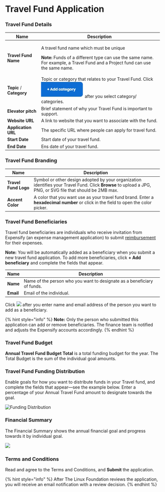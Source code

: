 # Travel Fund Application

### Travel Fund Details

| Name                     | Description                                                                                                                                                                                       |
| ------------------------ | ------------------------------------------------------------------------------------------------------------------------------------------------------------------------------------------------- |
| **Travel Fund Name**     | <p>A travel fund name which must be unique</p><p><strong>Note:</strong> Funds of a different type can use the same name. For example, a Travel Fund and a Project fund can use the same name.</p> |
| **Topic** / **Category** | Topic or category that relates to your Travel Fund. Click ![](<../.gitbook/assets/18088098 (3) (2) (1) (1) (1) (2) (1) (1).jpg>) after you select category/ categories.                           |
| **Elevator pitch**       | Brief statement of why your Travel Fund is important to support.                                                                                                                                  |
| **Website URL**          | A link to website that you want to associate with the fund.                                                                                                                                       |
| **Application URL**      | The specific URL where people can apply for travel fund.                                                                                                                                          |
| **Start Date**           | Start date of your travel fund.                                                                                                                                                                   |
| **End Date**             | Ens date of your travel fund.                                                                                                                                                                     |

### Travel Fund Branding

| Name                 | Description                                                                                                                                                 |
| -------------------- | ----------------------------------------------------------------------------------------------------------------------------------------------------------- |
| **Travel Fund Logo** | Symbol or other design adopted by your organization identifies your Travel Fund. Click **Browse** to upload a JPG, PNG, or SVG file that should be 2MB max. |
| **Accent Color**     | A color that you want use as your travel fund brand. Enter a **hexadecimal number** or click in the field to open the color picker.                         |

### Travel Fund Beneficiaries

Travel fund beneficiaries are individuals who receive invitation from Expensify (an expense management application) to submit [reimbursement](get-reimbursed.md) for their expenses.

**Note:** You will be automatically added as a beneficiary when you submit a new travel fund application. To add more beneficiaries, click **+ Add beneficiary** and complete the fields that appear.

| Name      | Description                                                             |
| --------- | ----------------------------------------------------------------------- |
| **Name**  | Name of the person who you want to designate as a beneficiary of funds. |
| **Email** | Email of the individual.                                                |

Click ![](../.gitbook/assets/7418655.jpg) after you enter name and email address of the person you want to add as a beneficiary.

{% hint style="info" %}
**Note:** Only the person who submitted this application can add or remove beneficiaries. The finance team is notified and adjusts the Expensify accounts accordingly.
{% endhint %}

### Travel Fund Budget

**Annual Travel Fund Budget Total** is a total funding budget for the year. The Total Budget is the sum of the individual goal amounts.

### Travel Fund Funding Distribution

Enable goals for how you want to distribute funds in your Travel fund, and complete the fields that appear—see the example below. Enter a percentage of your Annual Travel Fund amount to designate towards the goal.

![Funding Distribution](<../.gitbook/assets/travel fund funding distribution.png>)

### Financial Summary

The Financial Summary shows the annual financial goal and progress towards it by individual goal.

![](../.gitbook/assets/7418650.jpg)

### Terms and Conditions

Read and agree to the Terms and Conditions, and **Submit** the application.

{% hint style="info" %}
After The Linux Foundation reviews the application, you will receive an email notification with a review decision.
{% endhint %}

